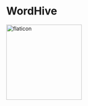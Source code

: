 # WordHive
<img src="https://github.com/harshgitdeep/wordhive/assets/88957566/93f004f1-54f5-4bfe-a7f5-ba88bbf0285b" alt="flaticon" height="200">
